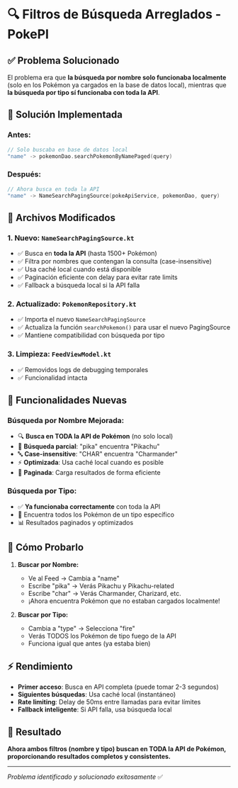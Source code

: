 # 🔍 Filtros de Búsqueda Arreglados - PokePI

## ✅ **Problema Solucionado**

El problema era que **la búsqueda por nombre solo funcionaba localmente** (solo en los Pokémon ya cargados en la base de datos local), mientras que **la búsqueda por tipo sí funcionaba con toda la API**.

## 🔧 **Solución Implementada**

### **Antes:**
```kotlin
// Solo buscaba en base de datos local
"name" -> pokemonDao.searchPokemonByNamePaged(query)
```

### **Después:**
```kotlin
// Ahora busca en toda la API
"name" -> NameSearchPagingSource(pokeApiService, pokemonDao, query)
```

## 📁 **Archivos Modificados**

### 1. **Nuevo: `NameSearchPagingSource.kt`**
- ✅ Busca en **toda la API** (hasta 1500+ Pokémon)
- ✅ Filtra por nombres que contengan la consulta (case-insensitive)
- ✅ Usa caché local cuando está disponible
- ✅ Paginación eficiente con delay para evitar rate limits
- ✅ Fallback a búsqueda local si la API falla

### 2. **Actualizado: `PokemonRepository.kt`**
- ✅ Importa el nuevo `NameSearchPagingSource`
- ✅ Actualiza la función `searchPokemon()` para usar el nuevo PagingSource
- ✅ Mantiene compatibilidad con búsqueda por tipo

### 3. **Limpieza: `FeedViewModel.kt`**
- ✅ Removidos logs de debugging temporales
- ✅ Funcionalidad intacta

## 🚀 **Funcionalidades Nuevas**

### **Búsqueda por Nombre Mejorada:**
- 🔍 **Busca en TODA la API de Pokémon** (no solo local)
- 📝 **Búsqueda parcial**: "pika" encuentra "Pikachu"
- 🔤 **Case-insensitive**: "CHAR" encuentra "Charmander"
- ⚡ **Optimizada**: Usa caché local cuando es posible
- 📱 **Paginada**: Carga resultados de forma eficiente

### **Búsqueda por Tipo:**
- ✅ **Ya funcionaba correctamente** con toda la API
- 🎯 Encuentra todos los Pokémon de un tipo específico
- 📊 Resultados paginados y optimizados

## 🎯 **Cómo Probarlo**

1. **Buscar por Nombre:**
   - Ve al Feed → Cambia a "name"
   - Escribe "pika" → Verás Pikachu y Pikachu-related
   - Escribe "char" → Verás Charmander, Charizard, etc.
   - ¡Ahora encuentra Pokémon que no estaban cargados localmente!

2. **Buscar por Tipo:**
   - Cambia a "type" → Selecciona "fire"
   - Verás TODOS los Pokémon de tipo fuego de la API
   - Funciona igual que antes (ya estaba bien)

## ⚡ **Rendimiento**

- **Primer acceso**: Busca en API completa (puede tomar 2-3 segundos)
- **Siguientes búsquedas**: Usa caché local (instantáneo)
- **Rate limiting**: Delay de 50ms entre llamadas para evitar límites
- **Fallback inteligente**: Si API falla, usa búsqueda local

## 🎉 **Resultado**

**Ahora ambos filtros (nombre y tipo) buscan en TODA la API de Pokémon, proporcionando resultados completos y consistentes.**

---
*Problema identificado y solucionado exitosamente* ✅